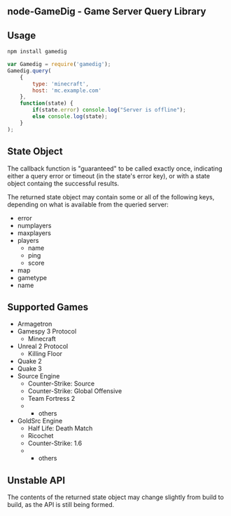 node-GameDig - Game Server Query Library
---

Usage
---

```bash
npm install gamedig
```

```javascript
var Gamedig = require('gamedig');
Gamedig.query(
	{
		type: 'minecraft',
		host: 'mc.example.com'
	},
	function(state) {
		if(state.error) console.log("Server is offline");
		else console.log(state);
	}
);
```

State Object
---
The callback function is "guaranteed" to be called exactly once, indicating either a query error or timeout
(in the state's error key), or with a state object containg the successful results.

The returned state object may contain some or all of the following keys, depending on
what is available from the queried server:

* error
* numplayers
* maxplayers
* players
	* name
	* ping
	* score
* map
* gametype
* name

Supported Games
---
* Armagetron
* Gamespy 3 Protocol
	* Minecraft
* Unreal 2 Protocol
	* Killing Floor
* Quake 2
* Quake 3
* Source Engine
	* Counter-Strike: Source
	* Counter-Strike: Global Offensive
	* Team Fortress 2
	* + others
* GoldSrc Engine
	* Half Life: Death Match
	* Ricochet
	* Counter-Strike: 1.6
	* + others

Unstable API
---
The contents of the returned state object may change slightly from build to build, as the API
is still being formed.
